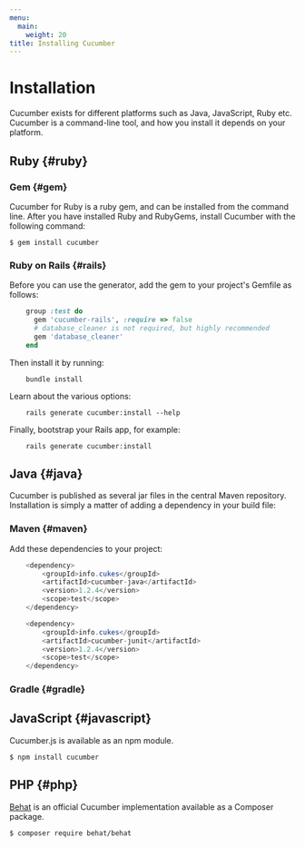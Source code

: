 ```yaml
---
menu:
  main:
    weight: 20
title: Installing Cucumber
---
```


# Installation

Cucumber exists for different platforms such as Java, JavaScript, Ruby etc. Cucumber is a command-line tool, and how you install it depends on your platform.

## Ruby {#ruby}

### Gem {#gem}

Cucumber for Ruby is a ruby gem, and can be installed from the command line. After you have installed Ruby and RubyGems, install Cucumber with the following command:

```shell
$ gem install cucumber
```

### Ruby on Rails {#rails}

Before you can use the generator, add the gem to your project's Gemfile as follows:

```ruby
    group :test do
      gem 'cucumber-rails', :require => false
      # database_cleaner is not required, but highly recommended
      gem 'database_cleaner'
    end
```

Then install it by running:

```shell
    bundle install
```

Learn about the various options:

```shell
    rails generate cucumber:install --help
```

Finally, bootstrap your Rails app, for example:

```shell
    rails generate cucumber:install
```

## Java {#java}

Cucumber is published as several jar files in the central Maven repository. Installation is simply a matter of adding a dependency in your build file:

### Maven {#maven}

Add these dependencies to your project:

```java
    <dependency>
        <groupId>info.cukes</groupId>
        <artifactId>cucumber-java</artifactId>
        <version>1.2.4</version>
        <scope>test</scope>
    </dependency>

    <dependency>
        <groupId>info.cukes</groupId>
        <artifactId>cucumber-junit</artifactId>
        <version>1.2.4</version>
        <scope>test</scope>
    </dependency>
```

### Gradle {#gradle}

## JavaScript {#javascript}

Cucumber.js is available as an npm module.

```shell
$ npm install cucumber
```

## PHP {#php}

[Behat](http://docs.behat.org/) is an official Cucumber implementation available as a Composer package.

```shell
$ composer require behat/behat
```
